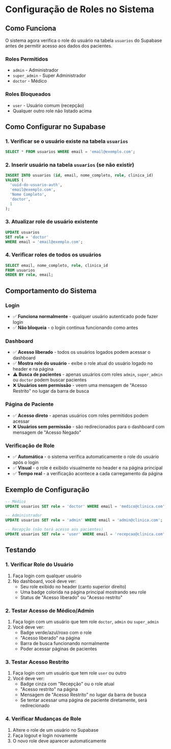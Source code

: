 # Configuração de Roles no Sistema

## Como Funciona

O sistema agora verifica o role do usuário na tabela `usuarios` do Supabase antes de permitir acesso aos dados dos pacientes.

### Roles Permitidos
- `admin` - Administrador
- `super_admin` - Super Administrador  
- `doctor` - Médico

### Roles Bloqueados
- `user` - Usuário comum (recepção)
- Qualquer outro role não listado acima

## Como Configurar no Supabase

### 1. Verificar se o usuário existe na tabela `usuarios`

```sql
SELECT * FROM usuarios WHERE email = 'email@exemplo.com';
```

### 2. Inserir usuário na tabela `usuarios` (se não existir)

```sql
INSERT INTO usuarios (id, email, nome_completo, role, clinica_id)
VALUES (
  'uuid-do-usuario-auth', 
  'email@exemplo.com', 
  'Nome Completo', 
  'doctor', 
  1
);
```

### 3. Atualizar role de usuário existente

```sql
UPDATE usuarios 
SET role = 'doctor' 
WHERE email = 'email@exemplo.com';
```

### 4. Verificar roles de todos os usuários

```sql
SELECT email, nome_completo, role, clinica_id 
FROM usuarios 
ORDER BY role, email;
```

## Comportamento do Sistema

### Login
- ✅ **Funciona normalmente** - qualquer usuário autenticado pode fazer login
- ✅ **Não bloqueia** - o login continua funcionando como antes

### Dashboard
- ✅ **Acesso liberado** - todos os usuários logados podem acessar o dashboard
- ✅ **Mostra role do usuário** - exibe o role atual do usuário logado no header e na página
- ⚠️ **Busca de pacientes** - apenas usuários com roles `admin`, `super_admin` ou `doctor` podem buscar pacientes
- ❌ **Usuários sem permissão** - veem uma mensagem de "Acesso Restrito" no lugar da barra de busca

### Página de Paciente
- ✅ **Acesso direto** - apenas usuários com roles permitidos podem acessar
- ❌ **Usuários sem permissão** - são redirecionados para o dashboard com mensagem de "Acesso Negado"

### Verificação de Role
- ✅ **Automática** - o sistema verifica automaticamente o role do usuário após o login
- ✅ **Visual** - o role é exibido visualmente no header e na página principal
- ✅ **Tempo real** - a verificação acontece a cada carregamento da página

## Exemplo de Configuração

```sql
-- Médico
UPDATE usuarios SET role = 'doctor' WHERE email = 'medico@clinica.com';

-- Administrador
UPDATE usuarios SET role = 'admin' WHERE email = 'admin@clinica.com';

-- Recepção (não terá acesso aos pacientes)
UPDATE usuarios SET role = 'user' WHERE email = 'recepcao@clinica.com';
```

## Testando

### 1. Verificar Role do Usuário
1. Faça login com qualquer usuário
2. No dashboard, você deve ver:
   - Seu role exibido no header (canto superior direito)
   - Uma badge colorida na página principal mostrando seu role
   - Status de "Acesso liberado" ou "Acesso restrito"

### 2. Testar Acesso de Médico/Admin
1. Faça login com um usuário que tem role `doctor`, `admin` ou `super_admin`
2. Você deve ver:
   - Badge verde/azul/roxo com o role
   - "Acesso liberado" na página
   - Barra de busca funcionando normalmente
   - Poder acessar páginas de pacientes

### 3. Testar Acesso Restrito
1. Faça login com um usuário que tem role `user` ou outro
2. Você deve ver:
   - Badge cinza com "Recepção" ou o role atual
   - "Acesso restrito" na página
   - Mensagem de "Acesso Restrito" no lugar da barra de busca
   - Se tentar acessar uma página de paciente diretamente, será redirecionado

### 4. Verificar Mudanças de Role
1. Altere o role de um usuário no Supabase
2. Faça logout e login novamente
3. O novo role deve aparecer automaticamente
